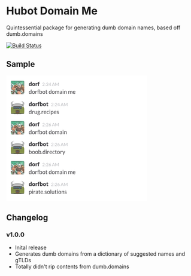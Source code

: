 # Hubot Domain Me

Quintessential package for generating dumb domain names, based off dumb.domains

[![Build Status](https://travis-ci.org/sprngr/hubot-domain-me.png)](https://travis-ci.org/sprngr/hubot-domain-me)

## Sample
![image](example.png)


## Changelog

### v1.0.0
* Inital release
* Generates dumb domains from a dictionary of suggested names and gTLDs
* Totally didn't rip contents from dumb.domains